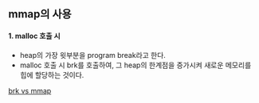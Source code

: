 

## mmap의 사용  


#### 1. malloc 호출 시   
* heap의 가장 윗부분을 program break라고 한다.  
* malloc 호출 시 brk를 호출하여, 그 heap의 한계점을 증가시켜 새로운 메모리를 힙에 할당하는 것이다.  

[brk vs mmap](https://www.youtube.com/watch?v=XV5sRaSVtXQ)  
